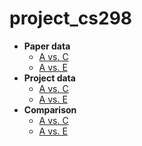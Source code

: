 # project_cs298

- **Paper data**
  - [A vs. C](https://cyouh95.github.io/project_cs298/analysis_report_paper_A_vs_C.html)
  - [A vs. E](https://cyouh95.github.io/project_cs298/analysis_report_paper_A_vs_E.html)
- **Project data**
  - [A vs. C](https://cyouh95.github.io/project_cs298/analysis_report_project_A_vs_C.html)
  - [A vs. E](https://cyouh95.github.io/project_cs298/analysis_report_project_A_vs_E.html)
- **Comparison**
  - [A vs. C](https://cyouh95.github.io/project_cs298/comparison_report_A_vs_C.html)
  - [A vs. E](https://cyouh95.github.io/project_cs298/comparison_report_A_vs_E.html)
